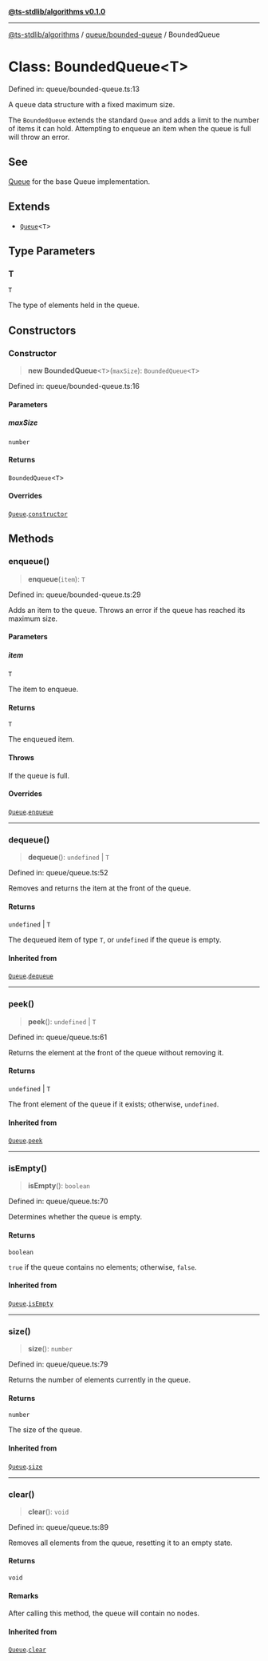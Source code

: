 [**@ts-stdlib/algorithms v0.1.0**](../../../README.md)

***

[@ts-stdlib/algorithms](../../../README.md) / [queue/bounded-queue](../README.md) / BoundedQueue

# Class: BoundedQueue\<T\>

Defined in: queue/bounded-queue.ts:13

A queue data structure with a fixed maximum size.

The `BoundedQueue` extends the standard `Queue` and adds a limit to the number of items
it can hold. Attempting to enqueue an item when the queue is full will throw an error.

## See

[Queue](../../queue/classes/Queue.md) for the base Queue implementation.

## Extends

- [`Queue`](../../queue/classes/Queue.md)\<`T`\>

## Type Parameters

### T

`T`

The type of elements held in the queue.

## Constructors

### Constructor

> **new BoundedQueue**\<`T`\>(`maxSize`): `BoundedQueue`\<`T`\>

Defined in: queue/bounded-queue.ts:16

#### Parameters

##### maxSize

`number`

#### Returns

`BoundedQueue`\<`T`\>

#### Overrides

[`Queue`](../../queue/classes/Queue.md).[`constructor`](../../queue/classes/Queue.md#constructor)

## Methods

### enqueue()

> **enqueue**(`item`): `T`

Defined in: queue/bounded-queue.ts:29

Adds an item to the queue.
Throws an error if the queue has reached its maximum size.

#### Parameters

##### item

`T`

The item to enqueue.

#### Returns

`T`

The enqueued item.

#### Throws

If the queue is full.

#### Overrides

[`Queue`](../../queue/classes/Queue.md).[`enqueue`](../../queue/classes/Queue.md#enqueue)

***

### dequeue()

> **dequeue**(): `undefined` \| `T`

Defined in: queue/queue.ts:52

Removes and returns the item at the front of the queue.

#### Returns

`undefined` \| `T`

The dequeued item of type `T`, or `undefined` if the queue is empty.

#### Inherited from

[`Queue`](../../queue/classes/Queue.md).[`dequeue`](../../queue/classes/Queue.md#dequeue)

***

### peek()

> **peek**(): `undefined` \| `T`

Defined in: queue/queue.ts:61

Returns the element at the front of the queue without removing it.

#### Returns

`undefined` \| `T`

The front element of the queue if it exists; otherwise, `undefined`.

#### Inherited from

[`Queue`](../../queue/classes/Queue.md).[`peek`](../../queue/classes/Queue.md#peek)

***

### isEmpty()

> **isEmpty**(): `boolean`

Defined in: queue/queue.ts:70

Determines whether the queue is empty.

#### Returns

`boolean`

`true` if the queue contains no elements; otherwise, `false`.

#### Inherited from

[`Queue`](../../queue/classes/Queue.md).[`isEmpty`](../../queue/classes/Queue.md#isempty)

***

### size()

> **size**(): `number`

Defined in: queue/queue.ts:79

Returns the number of elements currently in the queue.

#### Returns

`number`

The size of the queue.

#### Inherited from

[`Queue`](../../queue/classes/Queue.md).[`size`](../../queue/classes/Queue.md#size)

***

### clear()

> **clear**(): `void`

Defined in: queue/queue.ts:89

Removes all elements from the queue, resetting it to an empty state.

#### Returns

`void`

#### Remarks

After calling this method, the queue will contain no nodes.

#### Inherited from

[`Queue`](../../queue/classes/Queue.md).[`clear`](../../queue/classes/Queue.md#clear)
